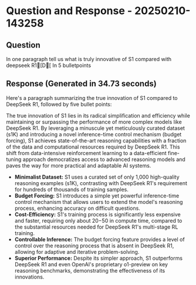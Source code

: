 # Question and Response - 20250210-143258

## Question
In one paragraph tell us what is truly innovative of S1 compared with deepseek R1[D[ In 5 bulletpoints

## Response (Generated in 34.73 seconds)
Here's a paragraph summarizing the true innovation of S1 compared to DeepSeek R1, followed by five bullet points:

The true innovation of S1 lies in its radical simplification and efficiency while maintaining or surpassing the performance of more complex models like DeepSeek R1. By leveraging a minuscule yet meticulously curated dataset (s1K) and introducing a novel inference-time control mechanism (budget forcing), S1 achieves state-of-the-art reasoning capabilities with a fraction of the data and computational resources required by DeepSeek R1. This shift from data-intensive reinforcement learning to a data-efficient fine-tuning approach democratizes access to advanced reasoning models and paves the way for more practical and adaptable AI systems.

* **Minimalist Dataset:** S1 uses a curated set of only 1,000 high-quality reasoning examples (s1K), contrasting with DeepSeek R1's requirement for hundreds of thousands of training samples.
* **Budget Forcing:** S1 introduces a simple yet powerful inference-time control mechanism that allows users to extend the model's reasoning process, enhancing accuracy on difficult questions.
* **Cost-Efficiency:** S1's training process is significantly less expensive and faster, requiring only about $20-$50 in compute time, compared to the substantial resources needed for DeepSeek R1's multi-stage RL training.
* **Controllable Inference:** The budget forcing feature provides a level of control over the reasoning process that is absent in DeepSeek R1, allowing for adaptive and iterative problem-solving.
* **Superior Performance:** Despite its simpler approach, S1 outperforms DeepSeek R1 and even OpenAI's proprietary o1-preview on key reasoning benchmarks, demonstrating the effectiveness of its innovations.
